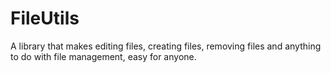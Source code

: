 # FileUtils

A library that makes editing files, creating files, removing files and anything to do with file management,
easy for anyone.